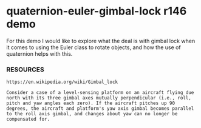 # quaternion-euler-gimbal-lock r146 demo

For this demo I would like to explore what the deal is with gimbal lock when it comes to using the Euler class to rotate objects, and how the use of quaternion helps with this.

### RESOURCES

```
https://en.wikipedia.org/wiki/Gimbal_lock
```

```
Consider a case of a level-sensing platform on an aircraft flying due north with its three gimbal axes mutually perpendicular (i.e., roll, pitch and yaw angles each zero). If the aircraft pitches up 90 degrees, the aircraft and platform's yaw axis gimbal becomes parallel to the roll axis gimbal, and changes about yaw can no longer be compensated for.
```